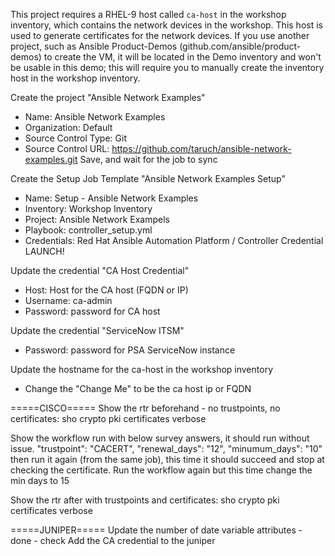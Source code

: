 This project requires a RHEL-9 host called `ca-host` in the workshop inventory, which
contains the network devices in the workshop.  This host is used to generate certificates
for the network devices.  If you use another project, such as Ansible Product-Demos 
(github.com/ansible/product-demos) to create the VM, it will be located in the Demo inventory
and won't be usable in this demo; this will require you to manually create the inventory host
in the workshop inventory.

Create the project "Ansible Network Examples"
 - Name: Ansible Network Examples
 - Organization: Default
 - Source Control Type: Git
 - Source Control URL: https://github.com/taruch/ansible-network-examples.git
Save, and wait for the job to sync

Create the Setup Job Template "Ansible Network Examples Setup"
 - Name: Setup - Ansible Network Examples
 - Inventory: Workshop Inventory
 - Project: Ansible Network Exampels
 - Playbook: controller_setup.yml
 - Credentials: Red Hat Ansible Automation Platform / Controller Credential
LAUNCH!

Update the credential	"CA Host Credential"
 - Host: Host for the CA host (FQDN or IP)
 - Username: ca-admin
 - Password: password for CA host

Update the credential "ServiceNow ITSM"
 - Password: password for PSA ServiceNow instance

Update the hostname for the ca-host in the workshop inventory
 - Change the "Change Me" to be the ca host ip or FQDN

=====CISCO=====
Show the rtr beforehand - no trustpoints, no certificates:
sho crypto pki certificates verbose

Show the workflow run with below survey answers, it should run without issue.
  "trustpoint": "CACERT",
  "renewal_days": "12",
  "minumum_days": "10"
then run it again (from the same job), this time it should succeed and stop at checking the certificate.
Run the workflow again but this time change the min days to 15

Show the rtr after with trustpoints and certificates:
sho crypto pki certificates verbose

=====JUNIPER=====
Update the number of date variable attributes - done - check
Add the CA credential to the juniper 

